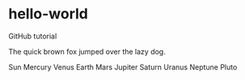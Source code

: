 # hello-world
GitHub tutorial

The quick brown fox jumped over the lazy dog.

Sun
 Mercury
  Venus
   Earth
    Mars
     Jupiter
      Saturn
       Uranus
        Neptune
         Pluto
